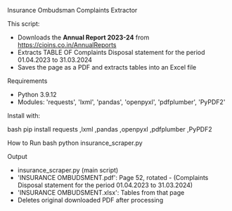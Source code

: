 Insurance Ombudsman Complaints Extractor

This script:

- Downloads the **Annual Report 2023-24** from https://cioins.co.in/AnnualReports  
- Extracts TABLE OF Complaints Disposal statement for the period 01.04.2023 to 31.03.2024 
- Saves the page as a PDF and extracts tables into an Excel file


Requirements

- Python 3.9.12
- Modules: 'requests', 'lxml', 'pandas', 'openpyxl', 'pdfplumber', 'PyPDF2'

Install with:

bash
pip install requests ,lxml ,pandas ,openpyxl ,pdfplumber ,PyPDF2

How to Run
bash
python insurance_scraper.py


Output
- insurance_scraper.py (main script)
- 'INSURANCE OMBUDSMENT.pdf': Page 52, rotated - (Complaints Disposal statement for the period 01.04.2023 to 31.03.2024)
- 'INSURANCE OMBUDSMENT.xlsx': Tables from that page  
- Deletes original downloaded PDF after processing 
